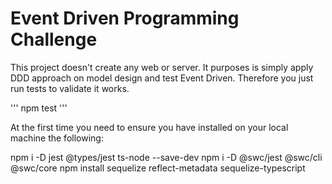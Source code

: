 # Event Driven Programming Challenge

This project doesn't create any web or server. It purposes is simply apply DDD approach on model design and test Event Driven. Therefore you just run tests to validate it works.

'''
npm test
'''

At the first time you need to ensure you have installed on your local machine the following:

npm i -D jest @types/jest ts-node --save-dev
npm i -D @swc/jest @swc/cli @swc/core
npm install sequelize reflect-metadata sequelize-typescript
